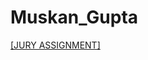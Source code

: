 # Muskan_Gupta

[[JURY ASSIGNMENT]](https://nift-web-design-delhi.github.io/Muskan_Gupta/Assignment_1/)
